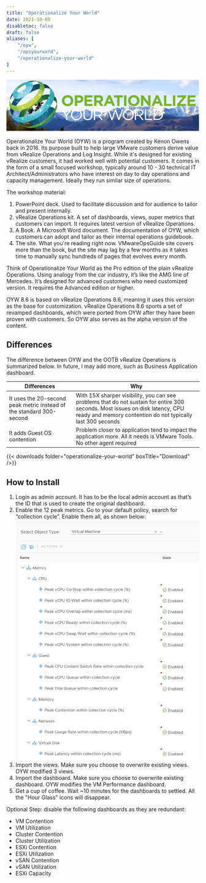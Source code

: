 ```yaml
---
title: "Operationalize Your World"
date: 2021-10-08
disabletoc: false
draft: false
aliases: [
    "/oyw",
    "/opsyourword",
    "/operationalize-your-world"
]
---
```


![](operationalize-your-world.png)

Operationalize Your World (OYW) is a program created by Kenon Owens back in 2016. Its purpose built to help large VMware customers derive value from vRealize Operations and Log Insight. While it's designed for existing vRealize customers, it had worked well with potential customers. It comes in the form of a small focused workshop, typically around 10 - 30 technical IT Architect/Administrators who have interest on day to day operations and capacity management. Ideally they run similar size of operations.

The workshop material:
1. PowerPoint deck. Used to facilitate discussion and for audience to tailor and present internally.
1. vRealize Operations kit. A set of dashboards, views, super metrics that customers can import. It requires latest version of vRealize Operations.
1. A Book. A Microsoft Word document. The documentation of OYW, which customers can adopt and tailor as their internal operations guidebook.
1. The site. What you're reading right now. VMwareOpsGuide site covers more than the book, but the site may lag by a few months as it takes time to manually sync hundreds of pages that evolves every month.

Think of Operationalize Your World as the Pro edition of the plain vRealize Operations. Using analogy from the car industry, it’s like the AMG line of Mercedes. It’s designed for advanced customers who need customized version. It requires the Advanced edition or higher.

OYW 8.6 is based on vRealize Operations 8.6, meaning it uses this version as the base for customization. vRealize Operations 8.6 sports a set of revamped dashboards, which were ported from OYW after they have been proven with customers. So OYW also serves as the alpha version of the content.

## Differences

The difference between OYW and the OOTB vRealize Operations is summarized below. In future, I may add more, such as Business Application dashboard.

| Differences | Why |
| --- | --- |
| It uses the 20-second peak metric instead of the standard 300-second | With 15X sharper visibility, you can see problems that do not sustain for entire 300 seconds. Most issues on disk latency, CPU ready and memory contention do not typically last 300 seconds  |
| It adds Guest OS contention | Problem closer to application tend to impact the application more. All it needs is VMware Tools. No other agent required |

{{< downloads folder="operationalize-your-world" boxTitle="Download" />}}

## How to Install

1. Login as admin account. It has to be the local admin account as that’s the ID that is used to create the original dashboard.
1. Enable the 12 peak metrics. Go to your default policy, search for “collection cycle”. Enable them all, as shown below:
![](policy.png)
1. Import the views. Make sure you choose to overwrite existing views. OYW modified 3 views.
1. Import the dashboard. Make sure you choose to overwrite existing dashboard. OYW modifies the VM Performance dashboard.
1. Get a cup of coffee. Wait ~10 minutes for the dashboards to settled. All the "Hour Glass" icons will disappear.

Optional Step: disable the following dashboards as they are redundant:

- VM Contention
- VM Utilization
- Cluster Contention
- Cluster Utilization
- ESXi Contention
- ESXi Utilization
- vSAN Contention
- vSAN Utilization
- ESXi Capacity
